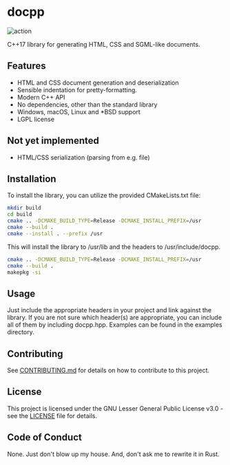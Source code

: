 # docpp

![action](https://github.com/speediegq/docpp/actions/workflows/cmake-multi-platform.yml/badge.svg)

C++17 library for generating HTML, CSS and SGML-like documents.

## Features

- HTML and CSS document generation and deserialization
- Sensible indentation for pretty-formatting.
- Modern C++ API
- No dependencies, other than the standard library
- Windows, macOS, Linux and *BSD support
- LGPL license

## Not yet implemented

- HTML/CSS serialization (parsing from e.g. file)

## Installation

To install the library, you can utilize the provided CMakeLists.txt file:

```sh
mkdir build
cd build
cmake .. -DCMAKE_BUILD_TYPE=Release -DCMAKE_INSTALL_PREFIX=/usr
cmake --build .
cmake --install . --prefix /usr
```

This will install the library to /usr/lib and the headers to /usr/include/docpp.

```sh
cmake .. -DCMAKE_BUILD_TYPE=Release -DCMAKE_INSTALL_PREFIX=/usr
cmake --build .
makepkg -si
```

## Usage

Just include the appropriate headers in your project and link against the library. 
If you are not sure which header(s) are appropriate, you can include all of them by 
including docpp.hpp. Examples can be found in the examples directory.

## Contributing

See [CONTRIBUTING.md](CONTRIBUTING.md) for details on how to contribute to this project.

## License

This project is licensed under the GNU Lesser General Public License v3.0 - see the [LICENSE](LICENSE) file for details.

## Code of Conduct

None. Just don't blow up my house. And, don't ask me to rewrite it in Rust.
